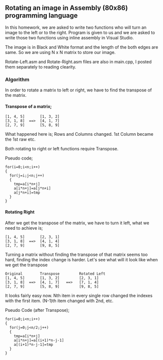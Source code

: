 ## Rotating an image in Assembly (80x86) programming language

In this homework, we are asked to write two functions who will turn an image to the left or to the right. Program is given to us and we are asked to write those two functions using inline assembly in Visual Studio.

The image is in Black and White format and the length of the both edges are same. So we are using N x N matrix to store our image.

Rotate-Left.asm and Rotate-Right.asm files are also in main.cpp, I posted them separately to reading clearity.

### Algorithm

In order to rotate a matrix to left or right, we have to find the transpose of the matrix.

#### Transpose of a matrix;

```
[1, 4, 5]       [1, 3, 2]
[3, 1, 8]  ==>  [4, 1, 7]
[2, 7, 9]       [5, 8, 9]
```

What happened here is; Rows and Columns changed. 1st Column became the 1st raw etc.

Both rotating to right or left functions require Transpose.

Pseudo code;

```
for(i=0;i<n;i++)
{
  for(j=i;j<n;j++)
  {
    tmp=a[i*n+j]
    a[i*n+j]=a[j*n+i]
    a[j*n+i]=tmp
  }
}
```
#### Rotating Right
After we get the transpose of the matrix, we have to turn it left, what we need to achieve is;

```
[1, 4, 5]       [2, 3, 1]
[3, 1, 8]  ==>  [4, 1, 4]
[2, 7, 9]       [9, 8, 5]
```

Turning a matrix without finding the transpose of that matrix seems too hard, finding the index change is harder. Let's see what will it look like when we get the transpose

```
Original        Transpose         Rotated Left
[1, 4, 5]       [1, 3, 2]         [2, 3, 1]
[3, 1, 8]  ==>  [4, 1, 7]   ==>   [7, 1, 4]
[2, 7, 9]       [5, 8, 9]         [9, 8, 5]
```
It looks fairly easy now. Nth item in every single row changed the indexes with the first item. (N-1)th item changed with 2nd, etc.


Pseudo Code (after Transpose);

```
for(i=0;i<n;i++) 
{
  for(j=0;j<n/2;j++)
  {
    tmp=a[i*n+j]
    a[i*n+j]=a[(i+1)*n-j-1]
    a[(i+1)*n-j-1]=tmp
  }
}
```
